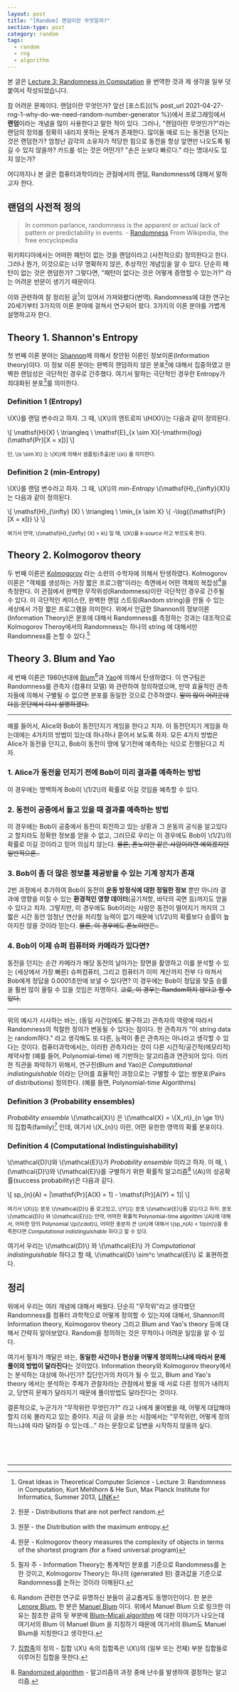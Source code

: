 ```yaml
---
layout: post
title: "[Random] 랜덤이란 무엇일까?"
section-type: post
category: random
tags:
  - random
  - rng
  - algorithm
---
```


본 글은 [Lecture 3: Randomness in Computation](http://resources.mpi-inf.mpg.de/departments/d1/teaching/ss13/gitcs/lecture3.pdf) 을 번역한 것과 제 생각을 일부 덧붙여서 작성되었습니다.

참 어려운 문제이다. 랜덤이란 무엇인가? 앞선 [포스트]({% post_url 2021-04-27-rng-1-why-do-we-need-random-number-generator %})에서 프로그래밍에서 **랜덤**이라는 개념을 많이 사용한다고 말한 적이 있다. 그러나, "랜덤이란 무엇인가?"라는 랜덤의 정의를 정확히 내리지 못하는 문제가 존재한다. 많이들 예로 드는 동전을 던지는 것은 랜덤한가? 엄청난 감각의 소유자가 적당한 힘으로 동전을 항상 앞면만 나오도록 튕길 수 있지 않을까? 카드를 섞는 것은 어떤가? "손은 눈보다 빠르다." 라는 명대사도 있지 않는가?

어디까지나 본 글은 컴퓨터과학이라는 관점에서의 랜덤, Randomness에 대해서 말하고자 한다.

## 랜덤의 사전적 정의

> In common parlance, randomness is the apparent or actual lack of pattern or predictability in events.
> \- [Randomness](https://en.wikipedia.org/wiki/Randomness) From Wikipedia, the free encyclopedia

위키피디아에서는 어떠한 패턴이 없는 것을 랜덤이라고 (사전적으로) 정의한다고 한다. 그러나 뭔가, 이것으로는 너무 명확하지 않은, 추상적인 개념임을 알 수 있다. 단순히 패턴이 없는 것은 랜덤한가? 그렇다면, "패턴이 없다는 것은 어떻게 증명할 수 있는가?" 라는 어려운 반문이 생기기 때문이다.

이와 관련하여 잘 정리된 글[^1]이 있어서 가져와봤다(번역). Randomness에 대한 연구는 20세기부터 3가지의 이론 분야에 걸쳐서 연구되어 왔다. 3가지의 이론 분야를 가볍게 설명하고자 한다.

## Theory 1. Shannon's Entropy

첫 번째 이론 분야는 [Shannon](https://en.wikipedia.org/wiki/Claude_Shannon)에 의해서 창안된 이론인 정보이론(Information theory)이다. 이 정보 이론 분야는 완벽히 랜덤하지 않은 분포[^2]에 대해서 집중하였고 완벽한 랜덤성은 극단적인 경우로 간주했다. 여기서 말하는 극단적인 경우란 Entropy가 최대화된 분포[^3]를 의미한다.

### Definition 1 (Entropy)

\\(X\\)를 랜덤 변수라고 하자. 그 때, \\(X\\)의 엔트로피 \\(H(X)\\)는 다음과 같이 정의된다.

\\[
  \mathsf{H}(X) \  \triangleq \  \mathsf{E}_{x \sim X}[-\mathrm{log}(\mathsf{Pr}[X = x])]
\\]

<sub>단, \\(x \sim X\\) 는 \\(X\\)에 의해서 샘플링(추출)된 \\(x\\) 를 의미한다.</sub>

### Definition 2 (min-Entropy)

\\(X\\)를 랜덤 변수라고 하자. 그 때, \\(X\\)의 _min-Entropy_ \\(\mathsf{H}_{\infty}(X)\\) 는 다음과 같이 정의된다.

\\[
  \mathsf{H}_{\infty} (X) \  \triangleq \  \min\_{x \sim X} \\{ -\log{(\mathsf{Pr}[X = x])} \\}
\\]

<sub>여기서 만약, \\(\mathsf{H}\_{\infty} (X) > k\\) 일 때, \\(X\\)를 _k\-source_ 라고 부르도록 한다.</sub>

## Theory 2. Kolmogorov theory

두 번째 이론은 [Kolmogorov](https://en.wikipedia.org/wiki/Andrey_Kolmogorov) 라는 소련의 수학자에 의해서 탄생하였다. Kolmogorov 이론은 "객체를 생성하는 가장 짧은 프로그램"이라는 측면에서 어떤 객체의 복잡성[^4]을 측정한다. 이 관점에서 완벽한 무작위성(Randomness)이란 극단적인 경우로 간주될 수 있다. 이 극단적인 케이스란, 완벽한 랜덤 스트링(Random string)을 만들 수 있는 세상에서 가장 짧은 프로그램을 의미한다. 위에서 언급한 Shannon의 정보이론(Information Theory)은 분포에 대해서 Randomness를 측정하는 것과는 대조적으로 Kolmogorov Theroy에서의 Randomness는 하나의 string 에 대해서만 Randomness를 논할 수 있다.[^5]

## Theory 3. Blum and Yao

세 번째 이론은 1980년대에 [Blum](https://en.wikipedia.org/wiki/Manuel_Blum)[^6]과 [Yao](https://en.wikipedia.org/wiki/Andrew_Yao)에 의해서 탄생하였다. 이 연구팀은 Randomness를 관측자 (컴퓨터 모델) 와 관련하여 정의하였으며, 만약 효율적인 관측자들에 의해서 구별될 수 없으면 분포를 동일한 것으로 간주하였다. ~~말이 많이 어려운데 다음 문단에서 다시 설명하겠다.~~

------------

예를 들어서, Alice와 Bob이 동전던지기 게임을 한다고 치자. 이 동전던지기 게임을 하는데에는 4가지의 방법이 있는데 하나하나 뜯어서 보도록 하자. 모든 4가지 방법은 Alice가 동전을 던지고, Bob이 동전이 땅에 닿기전에 예측하는 식으로 진행된다고 치자.

### 1\. Alice가 동전을 던지기 전에 Bob이 미리 결과를 예측하는 방법

이 경우에는 명백하게 Bob이 \\(1/2\\)의 확률로 이길 것임을 예측할 수 있다.

### 2\. 동전이 공중에서 돌고 있을 때 결과를 예측하는 방법

이 경우에는 Bob이 공중에서 동전이 회전하고 있는 상황과 그 운동의 공식을 알고있다고 할지라도 정확한 정보를 얻을 수 없고, 그러므로 우리는 이 경우에도 Bob이 \\(1/2\\)의 확률로 이길 것이라고 믿어 의심치 않는다. ~~물론, 폰노이만 같은 사람이라면 예외겠지만 일반적으론..~~

### 3\. Bob이 좀 더 많은 정보를 제공받을 수 있는 기계 장치가 존재

2번 과정에서 추가하여 Bob이 동전의 **운동 방정식에 대한 정밀한 정보** 뿐만 아니라 결과에 영향을 미칠 수 있는 **환경적인 영향 데이터**(공기저항, 바닥의 곡면 등)까지도 얻을 수 있다고 치자. 그렇지만, 이 경우에도 Bob이라는 사람은 동전이 떨어지기 까지의 그 짧은 시간 동안 엄청난 연산을 처리할 능력이 없기 때문에 \\(1/2\\)의 확률보다 승률이 높아지진 않을 것이라 믿는다. ~~물론, 이 경우에도 폰노이만은..~~

### 4\. Bob이 이제 슈퍼 컴퓨터와 카메라가 있다면?

동전을 던지는 순간 카메라가 해당 동전의 날아가는 장면을 촬영하고 이를 분석할 수 있는 (세상에서 가장 빠른) 슈퍼컴퓨터, 그리고 컴퓨터가 이미 계산까지 전부 다 마쳐서 Bob에게 정답을 0.0001초만에 보낼 수 있다면? 이 경우에는 Bob이 정답을 맞출 승률을 훨씬 많이 올릴 수 있을 것임은 자명하다. ~~고로, 이 경우는 Random하지 않다고 할 수 있다.~~

------------

위의 예시가 시사하는 바는, (동일 사건임에도 불구하고) 관측자의 역량에 따라서 Randomness의 적절한 정의가 변동될 수 있다는 점이다. 한 관측자가 "이 string data는 random하다." 라고 생각해도 또 다른, 능력이 좋은 관측자는 아니라고 생각할 수 있다는 것이다. 컴퓨터과학에서는, 이러한 관측자라는 것이 다른 시간적/공간적(메모리적) 제약사항 (예를 들어, Polynomial-time) 에 기반하는 알고리즘과 연관되어 있다. 이러한 직관을 파악하기 위해서, 연구진(Blum and Yao)은 _Computational indistinguishable_ 이라는 단어를 효율적인 과정으로는 구별할 수 없는 쌍분포(Pairs of distributions) 정의한다. (예를 들면, Polynomial-time Algorithms)

### Definition 3 (Probability ensembles)

_Probability ensemble_ \\(\mathcal{X}\\) 은 \\(\mathcal{X} = \\{X_n\\}_{n \ge 1}\\) 의 집합족(family)[^7] 인데, 여기서 \\(X\_{n}\\) 이란, 어떤 유한한 영역의 확률 분포이다.

### Definition 4 (Computational Indistinguishability)

\\(\mathcal{D}\\)와 \\(\mathcal{E}\\)가 _Probability ensemble_ 이라고 하자. 이 때, \\(\mathcal{D}\\)와 \\(\mathcal{E}\\)를 구별하기 위한 확률적 알고리즘[^8] \\(A\\)의 성공확률(success probability)은 다음과 같다.

\\[
  sp_{n}(A) = |\mathsf{Pr}[A(X) = 1] - \mathsf{Pr}[A(Y) = 1]|
\\]

<sub>여기서 \\(X\\)는 분포 \\(\mathcal{D}\\) 를 갖고있고, \\(Y\\)는 분포 \\(\mathcal{E}\\)를 갖는다고 하자. 분포 \\(\mathcal{D}\\) 와 \\(\mathcal{E}\\)는 만약, 어떠한 확률적 Polynomial-time algorithm \\(A\\)에 대해서, 어떠한 양의 Polynomial \\(p(\cdot)\\), 어떠한 충분히 큰 \\(n\\)에 대해서 \\(sp_n(A) < 1/p(n)\\)을 충족한다면 _Computational indistinguishable_ 하다고 할 수 있다.</sub>

여기서 우리는 \\(\mathcal{D}\\) 와 \\(\mathcal{E}\\) 가 _Computational indistinguishable_ 하다고 할 때, \\(\mathcal{D} \sim^c \mathcal{E}\\) 로 표현하겠다.

## 정리

위에서 우리는 여러 개념에 대해서 배웠다. 단순히 "무작위"라고 생각했던 Randomness를 컴퓨터 과학적으로 어떻게 정의할 수 있는지에 대해서, Shannon의 Information theory, Kolmogorov theory 그리고 Blum and Yao's theory 등에 대해서 간략히 알아보았다. Random을 정의하는 것은 무척이나 어려운 일임을 알 수 있다. 

여기서 필자가 깨달은 바는, **동일한 사건이나 현상을 어떻게 정의하느냐에 따라서 문제 풀이의 방법이 달라진다**는 것이었다. Information theory와 Kolmogorov theory에서는 분석하는 대상에 하나인가? 집단인가의 차이가 될 수 있고, Blum and Yao's theory 에서는 분석하는 주체가 관찰자라는 관점에서 봤을 때 서로 다른 정의가 내려지고, 당연히 문제가 달라지기 때문에 풀이방법도 달라진다는 것이다.

결론적으로, 누군가가 "무작위란 무엇인가?" 라고 나에게 물어봤을 때, 어떻게 대답해야할지 더욱 몰라지고 있는 중이다. 지금 이 글을 쓰는 시점에서는 "무작위란, 어떻게 정의하느냐에 따라 달라질 수 있는데..." 라는 문장으로 답변을 시작하지 않을까 싶다.






<br><br><br>

----------------

[^1]: Great Ideas in Theoretical Computer Science - Lecture 3: Randomness in Computation, Kurt Mehlhorn & He Sun, Max Planck Institute for Informatics, Summer 2013, [LINK](http://resources.mpi-inf.mpg.de/departments/d1/teaching/ss13/gitcs/lecture3.pdf)

[^2]: 원문 -  Distributions that are not perfect random.

[^3]: 원문 - the Distribution with the maximum entropy.

[^4]: 원문 - Kolmogorov theory measures the complexity of objects in terms of the shortest program (for a fixed universal program)

[^5]: 필자 주 - Information Theory는 통계적인 분포를 기준으로 Randomness를 논한 것이고, Kolmogorov Theory는 하나의 (generated 된) 결과값을 기준으로 Randomness를 논하는 것이라 이해된다.

[^6]: Random 관련한 연구로 유명하신 분들이 공교롭게도 동명이인이다. 한 분은 [Lenore Blum](https://en.wikipedia.org/wiki/Lenore_Blum), 한 분은 [Manuel Blum](https://en.wikipedia.org/wiki/Manuel_Blum) 이다. 위에서 Manuel Blum 으로 링크한 이유는 참조한 글의 뒷 부분에 [Blum–Micali algorithm](https://en.wikipedia.org/wiki/Blum%E2%80%93Micali_algorithm) 에 대한 이야기가 나오는데 여기서의 Blum 이 Manuel Blum 을 지칭하기 때문에 여기서의 Blum도 Manuel Blum을 지칭한다고 생각한다.

[^7]: [집합족](https://ko.wikipedia.org/wiki/%EC%A7%91%ED%95%A9%EC%A1%B1)의 정의 - 집합 \\(X\\) 속의 집합족은 \\(X\\)의 (일부 또는 전체) 부분 집합들로 이루어진 집합을 뜻한다.

[^8]: [Randomized algorithm](https://en.wikipedia.org/wiki/Randomized_algorithm) - 알고리즘의 과정 중에 난수를 발생하여 결정하는 알고리즘.